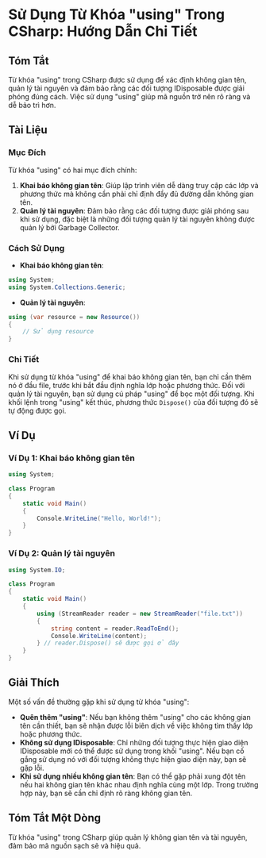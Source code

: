 <!--
Meta Description: # Sử Dụng Từ Khóa "using" Trong CSharp: Hướng Dẫn Chi Tiết ## Tóm Tắt Từ khóa "using" trong CSharp được sử dụng để xác định không gian tên, quản lý tà...
Meta Keywords: using, không, dụng, tên, gian
-->

# Sử Dụng Từ Khóa "using" Trong CSharp: Hướng Dẫn Chi Tiết

## Tóm Tắt
Từ khóa "using" trong CSharp được sử dụng để xác định không gian tên, quản lý tài nguyên và đảm bảo rằng các đối tượng IDisposable được giải phóng đúng cách. Việc sử dụng "using" giúp mã nguồn trở nên rõ ràng và dễ bảo trì hơn.

## Tài Liệu
### Mục Đích
Từ khóa "using" có hai mục đích chính:
1. **Khai báo không gian tên**: Giúp lập trình viên dễ dàng truy cập các lớp và phương thức mà không cần phải chỉ định đầy đủ đường dẫn không gian tên.
2. **Quản lý tài nguyên**: Đảm bảo rằng các đối tượng được giải phóng sau khi sử dụng, đặc biệt là những đối tượng quản lý tài nguyên không được quản lý bởi Garbage Collector.

### Cách Sử Dụng
- **Khai báo không gian tên**:
```csharp
using System;
using System.Collections.Generic;
```
- **Quản lý tài nguyên**:
```csharp
using (var resource = new Resource())
{
    // Sử dụng resource
}
```

### Chi Tiết
Khi sử dụng từ khóa "using" để khai báo không gian tên, bạn chỉ cần thêm nó ở đầu file, trước khi bắt đầu định nghĩa lớp hoặc phương thức. Đối với quản lý tài nguyên, bạn sử dụng cú pháp "using" để bọc một đối tượng. Khi khối lệnh trong "using" kết thúc, phương thức `Dispose()` của đối tượng đó sẽ tự động được gọi.

## Ví Dụ
### Ví Dụ 1: Khai báo không gian tên
```csharp
using System;

class Program
{
    static void Main()
    {
        Console.WriteLine("Hello, World!");
    }
}
```

### Ví Dụ 2: Quản lý tài nguyên
```csharp
using System.IO;

class Program
{
    static void Main()
    {
        using (StreamReader reader = new StreamReader("file.txt"))
        {
            string content = reader.ReadToEnd();
            Console.WriteLine(content);
        } // reader.Dispose() sẽ được gọi ở đây
    }
}
```

## Giải Thích
Một số vấn đề thường gặp khi sử dụng từ khóa "using":
- **Quên thêm "using"**: Nếu bạn không thêm "using" cho các không gian tên cần thiết, bạn sẽ nhận được lỗi biên dịch về việc không tìm thấy lớp hoặc phương thức.
- **Không sử dụng IDisposable**: Chỉ những đối tượng thực hiện giao diện IDisposable mới có thể được sử dụng trong khối "using". Nếu bạn cố gắng sử dụng nó với đối tượng không thực hiện giao diện này, bạn sẽ gặp lỗi.
- **Khi sử dụng nhiều không gian tên**: Bạn có thể gặp phải xung đột tên nếu hai không gian tên khác nhau định nghĩa cùng một lớp. Trong trường hợp này, bạn sẽ cần chỉ định rõ ràng không gian tên.

## Tóm Tắt Một Dòng
Từ khóa "using" trong CSharp giúp quản lý không gian tên và tài nguyên, đảm bảo mã nguồn sạch sẽ và hiệu quả.